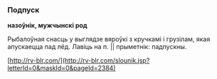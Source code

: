 ### Подпуск
**назоўнік, мужчынскі род**

Рыбалоўная снасць у выглядзе вяроўкі з кручкамі і грузілам, якая апускаецца пад лёд. Лавіць на п. || прыметнік: падпускны.

<a rel="author">[http://rv-blr.com/](http://rv-blr.com/slounik.jsp?letterId=0&maskId=0&pageId=2384)</a>
